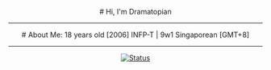 <p align="center">
# Hi, I'm Dramatopian
</p>
<hr>
<p align="center">
# About Me:
18 years old [2006]
INFP-T | 9w1
Singaporean [GMT+8]
</p>

<hr>
<p align="center">
  <a href="https://dramatopian.com/">
    <img src="https://lanyard.cnrad.dev/api/620229764996923402?theme=dark&bg=212121&idleMessage=Currently%20Free!&hideStatus=true" alt="Status">
  </a>
</p>
